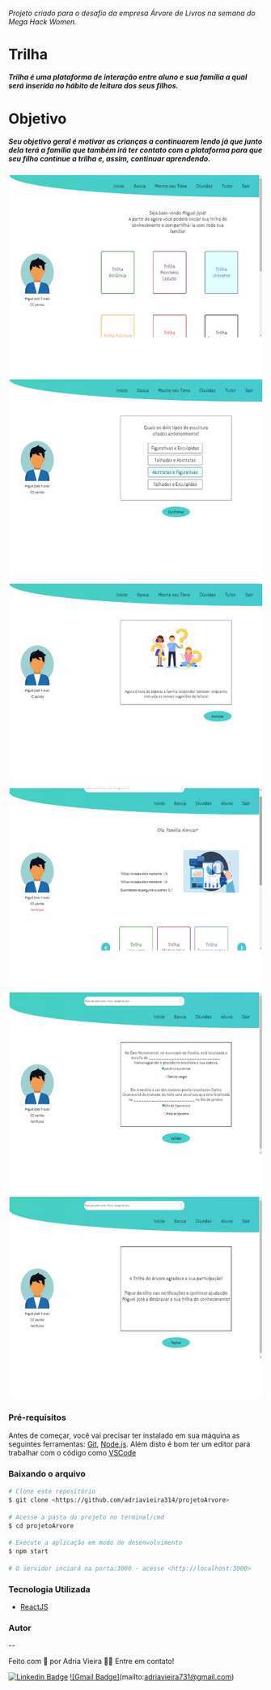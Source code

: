 ###### Projeto criado para o desafio da empresa Árvore de Livros na semana do Mega Hack Women.

# Trilha
##### Trilha é uma plataforma de interação entre aluno e sua família a qual será inserida no hábito de leitura dos seus filhos.

# Objetivo
##### Seu objetivo geral é motivar as crianças a continuarem lendo já que junto dela terá a família que também irá ter contato com a plataforma para que seu filho continue a trilha e, assim, continuar aprendendo.

<p align='center'>
<img src='src/assets/home_aluno.jpg' alt='Home Aluno' width='500px' height='400px' />
<img src='src/assets/trilha_aluno.jpg' alt='Trilha Aluno' width='500px' height='400px' />
<img src='src/assets/tela_de_espera_aluno.jpg' alt='Trilha Aluno' width='500px' height='400px' />
<img src='src/assets/home_tutor.jpg' alt='Trilha Aluno' width='500px' height='400px' />
<img src='src/assets/pergunta_tutor.jpg' alt='Trilha Aluno' width='500px' height='400px' />
<img src='src/assets/validacao_tutor.jpg' alt='Trilha Aluno' width='500px' height='400px' />
</p>

### Pré-requisitos

Antes de começar, você vai precisar ter instalado em sua máquina as seguintes ferramentas:
[Git](https://git-scm.com), [Node.js](https://nodejs.org/en/). 
Além disto é bom ter um editor para trabalhar com o código como [VSCode](https://code.visualstudio.com/)

### Baixando o arquivo

```bash
# Clone este repositório
$ git clone <https://github.com/adriavieira314/projetoArvore>

# Acesse a pasta do projeto no terminal/cmd
$ cd projetoArvore

# Execute a aplicação em modo de desenvolvimento
$ npm start

# O servidor inciará na porta:3000 - acesse <http://localhost:3000>
```

### Tecnologia Utilizada

- [ReactJS](https://pt-br.reactjs.org/)

### Autor
--

Feito com 🏃 por Adria Vieira 👋🏽 Entre em contato!

[![Linkedin Badge](https://img.shields.io/badge/-Adria-blue?style=flat-square&logo=Linkedin&logoColor=white&link=https://https://www.linkedin.com/in/adria-vieira-60070918b/)](https://www.linkedin.com/in/adria-vieira-60070918b/) 
[![Gmail Badge]](https://img.shields.io/badge/-adriavieira731@gmail.com-c14438?style=flat-square&logo=Gmail&logoColor=white&link=mailto:adriavieira731@gmail.com)(mailto:adriavieira731@gmail.com)